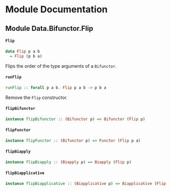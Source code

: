 # Module Documentation

## Module Data.Bifunctor.Flip

#### `Flip`

``` purescript
data Flip p a b
  = Flip (p b a)
```

Flips the order of the type arguments of a `Bifunctor`.

#### `runFlip`

``` purescript
runFlip :: forall p a b. Flip p a b -> p b a
```

Remove the `Flip` constructor.

#### `flipBifunctor`

``` purescript
instance flipBifunctor :: (Bifunctor p) => Bifunctor (Flip p)
```


#### `flipFunctor`

``` purescript
instance flipFunctor :: (Bifunctor p) => Functor (Flip p a)
```


#### `flipBiapply`

``` purescript
instance flipBiapply :: (Biapply p) => Biapply (Flip p)
```


#### `flipBiapplicative`

``` purescript
instance flipBiapplicative :: (Biapplicative p) => Biapplicative (Flip p)
```




